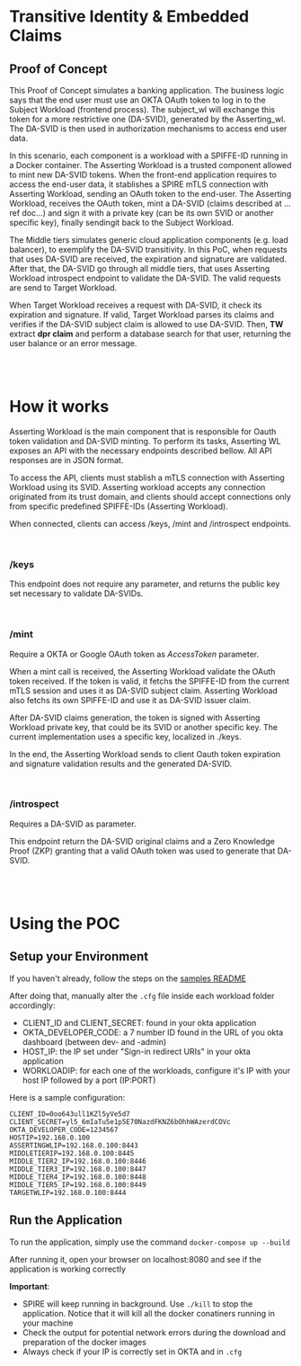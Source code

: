 # Transitive Identity & Embedded Claims

## Proof of Concept

This Proof of Concept simulates a banking application. The business logic says that the end user must use an OKTA OAuth token to log in to the Subject Workload (frontend process). The subject_wl will exchange this token for a more restrictive one (DA-SVID), generated by the Asserting_wl. The DA-SVID is then used in authorization mechanisms to access end user data.

In this scenario, each component is a workload with a SPIFFE-ID running in a Docker container. The Asserting Workload is a trusted component allowed to mint new DA-SVID tokens. When the front-end application requires to access the end-user data, it stablishes a SPIRE mTLS connection with Asserting Workload, sending an OAuth token to the end-user. The Asserting Workload, receives the OAuth token, mint a DA-SVID (claims described at ... ref doc...) and sign it with a private key (can be its own SVID or another specific key), finally sendingit back to the Subject Workload.

The Middle tiers simulates generic cloud application components (e.g. load balancer), to exemplify the DA-SVID transitivity. In this PoC, when requests that uses DA-SVID are received, the expiration and signature are validated. After that, the DA-SVID go through all middle tiers, that uses Asserting Workload introspect endpoint to validate the DA-SVID. The valid requests are send to Target Workload.

When Target Workload receives a request with DA-SVID, it check its expiration and signature. If valid, Target Workload parses its claims and verifies if the DA-SVID subject claim is allowed to use DA-SVID. Then, **TW** extract **dpr claim** and perform a database search for that user, returning the user balance or an error message.

<br><br>

# How it works

Asserting Workload is the main component that is responsible for Oauth token validation and DA-SVID minting. To perform its tasks, Asserting WL exposes an API with the necessary endpoints described bellow. All API responses are in JSON format.

To access the API, clients must stablish a mTLS connection with Asserting Workload using its SVID. Asserting workload accepts any connection originated from its trust domain, and clients should accept connections only from specific predefined SPIFFE-IDs (Asserting Workload).

When connected, clients can access /keys, /mint and /introspect endpoints.

<br>

### /keys

This endpoint does not require any parameter, and returns the public key set necessary to validate DA-SVIDs.

<br>

### /mint

Require a OKTA or Google OAuth token as _AccessToken_ parameter.

When a mint call is received, the Asserting Workload validate the OAuth token received. If the token is valid, it fetchs the SPIFFE-ID from the current mTLS session and uses it as DA-SVID subject claim. Asserting Workload also fetchs its own SPIFFE-ID and use it as DA-SVID issuer claim.

After DA-SVID claims generation, the token is signed with Asserting Workload private key, that could be its SVID or another specific key. The current implementation uses a specific key, localized in ./keys.

In the end, the Asserting Workload sends to client Oauth token expiration and signature validation results and the generated DA-SVID.

<br>

### /introspect

Requires a DA-SVID as parameter.

This endpoint return the DA-SVID original claims and a Zero Knowledge Proof (ZKP) granting that a valid OAuth token was used to generate that DA-SVID.

<br><br>

# Using the POC

## Setup your Environment

If you haven't already, follow the steps on the [samples README](../README.MD) 

After doing that, manually alter the `.cfg` file inside each workload folder accordingly:

- CLIENT_ID and CLIENT_SECRET: found in your okta application
- OKTA_DEVELOPER_CODE: a 7 number ID found in the URL of you okta dashboard (between dev- and -admin)
- HOST_IP: the IP set under "Sign-in redirect URIs" in your okta application
- WORKLOADIP: for each one of the workloads, configure it's IP with your host IP followed by a port (IP:PORT)

Here is a sample configuration:

```
CLIENT_ID=0oo643ull1KZl5yVe5d7
CLIENT_SECRET=yl5_6mIaTu5e1p5E70NazdFKNZ6bOhhWAzerdCOVc
OKTA_DEVELOPER_CODE=1234567
HOSTIP=192.168.0.100
ASSERTINGWLIP=192.168.0.100:8443
MIDDLETIERIP=192.168.0.100:8445
MIDDLE_TIER2_IP=192.168.0.100:8446
MIDDLE_TIER3_IP=192.168.0.100:8447
MIDDLE_TIER4_IP=192.168.0.100:8448
MIDDLE_TIER5_IP=192.168.0.100:8449
TARGETWLIP=192.168.0.100:8444
```

## Run the Application

To run the application, simply use the command `docker-compose up --build`

After running it, open your browser on localhost:8080 and see if the application is working correctly

**Important**:

- SPIRE will keep running in background. Use `./kill` to stop the application. Notice that it will kill all the docker conatiners running in your machine
- Check the output for potential network errors during the download and preparation of the docker images
- Always check if your IP is correctly set in OKTA and in `.cfg`

